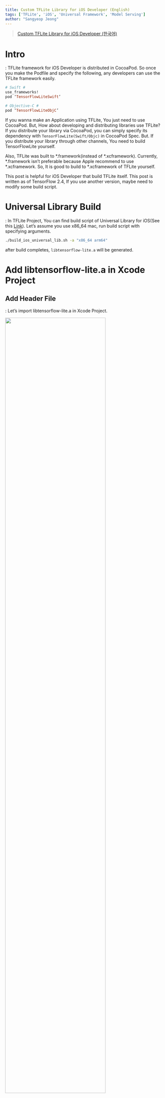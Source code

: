 ```yaml
---
title: Custom TFLite Library for iOS Developer (English)
tags: ['TFLite', 'iOS', 'Universal Framework', 'Model Serving']
author: "Sangyeop Jeong"
---
```


> [Custom TFLite Library for iOS Developer (한국어)](https://applicable-ml.github.io/custom_tflite_library_for_ios_developer_kr/)

# Intro

: TFLite framework for iOS Developer is distributed in CocoaPod. So once you make the Podfile and specify the following, any developers can use the TFLite framework easily.

```ruby
# Swift #
use_frameworks!
pod ‘TensorFlowLiteSwift’

# Objective-C #
pod ‘TensorFlowLiteObjC’
```

 If you wanna make an Application using TFLite, You just need to use CocoaPod. But, How about developing and distributing libraries use TFLite? If you distribute your library via CocoaPod, you can simply specify its dependency with `TensorFlowLite(Swift/Objc)` in CocoaPod Spec. But. If you distribute your library through other channels, You need to build TensorFlowLite yourself.

 Also, TFLite was built to *.framework(instead of *.xcframework). Currently, *.framework isn’t preferable because Apple recommend to use *.xcframework. So, It is good to build to *.xcframework of TFLite yourself.

 This post is helpful for iOS Developer that build TFLite itself. This post is written as of TensorFlow 2.4, If you use another version, maybe need to modify some build script.

# Universal Library Build

: In TFLite Project, You can find build script of Universal Library for iOS(See this [Link](https://github.com/tensorflow/tensorflow/blob/v2.4.2/tensorflow/lite/tools/make/build_ios_universal_lib.sh)). Let’s assume you use x86_64 mac, run build script with specifying arguments. 

```bash
./build_ios_universal_lib.sh -a "x86_64 arm64"
```

after build completes, `libtensorflow-lite.a` will be generated.

# Add libtensorflow-lite.a in Xcode Project

## Add Header File

: Let’s import libtensorflow-lite.a in Xcode Project.

<img src="https://user-images.githubusercontent.com/17686601/161046218-305119b9-eaed-466b-940c-35a127c1697a.png" width="80%"/>

 Hmm... Can we build this project now? Sadly, there are some task yet. libtensorflow-lite.a is C/C++ library, so we have to import header files in Xcode Project.

 In this [Link](https://github.com/tensorflow/tensorflow/tree/v2.4.2/tensorflow/lite), you can find many *.c/cpp and header files of TFLite. We imported libtensorflow-lite.a previously, we just need to import header files. Unfortunately, some header is incompatible for iOS. Which header is incompatible? Seriously, we have to check one by one? Somewhere in the world, the great developer has already classified usable headers. Let’s visit this repository([Link](https://github.com/ValYouW/tflite-dist/releases/tag/v2.4.1)), then download and import header files.

## Specify Header Path

: importing header files, you have to specify Header Search Paths in Build Settings. Specify proper path according to your project.

<img src="https://user-images.githubusercontent.com/17686601/161046330-2a253a71-e877-478b-bade-449caa67a7ce.png" width="80%"/>

## Specify **Linker Flag**

: For using C/C++ library, specify Other Linker Flags. I specified `-lc++`.

<img src="https://user-images.githubusercontent.com/17686601/161046419-f53c8011-c27e-4518-894e-ab1ca2b87e09.png" width="80%"/>

# Conclusion

: Project setting is completed for building TFLite then importing `libtensorflow-lite.a`. Did you build successfully? The project setting gave me too much trouble. I hope that this post help to save your time.
